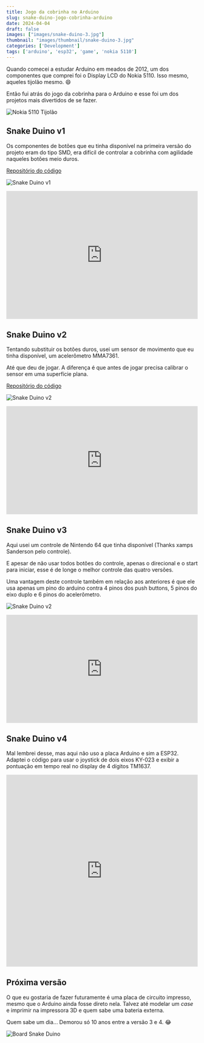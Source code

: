 ```yaml
---
title: Jogo da cobrinha no Arduino
slug: snake-duino-jogo-cobrinha-arduino
date: 2024-04-04
draft: false
images: ["images/snake-duino-3.jpg"]
thumbnail: "images/thumbnail/snake-duino-3.jpg"
categories: ['Development']
tags: ['arduino', 'esp32', 'game', 'nokia 5110']
---
```


Quando comecei a estudar Arduino em meados de 2012, um dos componentes que comprei foi o Display LCD do Nokia 5110.
Isso mesmo, aqueles tijolão mesmo. :smile:

Então fui atrás do jogo da cobrinha para o Arduino e esse foi um dos projetos mais divertidos de se fazer.

<!--more-->

![Nokia 5110 Tijolão](nokia-5110.jpg)

## Snake Duino v1

Os componentes de botões que eu tinha disponível na primeira versão do projeto eram do tipo SMD,
era difícil de controlar a cobrinha com agilidade naqueles botões meio duros.

[Repositório do código](https://github.com/hewerthomn/snake-duino-v1)

![Snake Duino v1](snake-duino-1.jpg)

<div style="padding:66.67% 0 0 0;position:relative;">
  <iframe src="https://player.vimeo.com/video/80229003?badge=0&amp;autopause=0&amp;player_id=0&amp;app_id=58479" frameborder="0" allow="autoplay; fullscreen; picture-in-picture; clipboard-write" style="position:absolute;top:0;left:0;width:100%;height:100%;" title="Snake Duino v1">
  </iframe>
</div>

## Snake Duino v2

Tentando substituir os botões duros, usei um sensor de movimento que eu tinha disponível,
um acelerômetro MMA7361.

Até que deu de jogar. A diferença é que antes de jogar precisa calibrar o sensor em uma superfície plana.

[Repositório do código](https://github.com/hewerthomn/snake-duino-II) 

![Snake Duino v2](snake-duino-2.jpg)

<div style="padding:56.25% 0 0 0;position:relative;">
<iframe src="https://player.vimeo.com/video/80697779?badge=0&amp;autopause=0&amp;player_id=0&amp;app_id=58479" frameborder="0" allow="autoplay; fullscreen; picture-in-picture; clipboard-write" style="position:absolute;top:0;left:0;width:100%;height:100%;" title="Snake Duino II"></iframe>
</div>

## Snake Duino v3

Aqui usei um controle de Nintendo 64 que tinha disponível (Thanks xamps Sanderson pelo controle).

E apesar de não usar todos botões do controle, apenas o direcional e o start para iniciar, 
esse é de longe o melhor controle das quatro versões.

Uma vantagem deste controle também em relação aos anteriores é que ele usa apenas um pino do arduino
contra 4 pinos dos push buttons, 5 pinos do eixo duplo e 6 pinos do acelerômetro.

![Snake Duino v2](snake-duino-3.jpg)

<div style="padding:56.25% 0 0 0;position:relative;">
<iframe src="https://player.vimeo.com/video/80725135?badge=0&amp;autopause=0&amp;player_id=0&amp;app_id=58479" frameborder="0" allow="autoplay; fullscreen; picture-in-picture; clipboard-write" style="position:absolute;top:0;left:0;width:100%;height:100%;" title="Snake Duino III"></iframe>
</div>

## Snake Duino v4

Mal lembrei desse, mas aqui não uso a placa Arduino e sim a ESP32.
Adaptei o código para usar o joystick de dois eixos KY-023 e 
exibir a pontuação em tempo real no display de 4 dígitos TM1637.

<div style="padding:100% 0 0 0;position:relative;"><iframe src="https://player.vimeo.com/video/930832983?badge=0&amp;autopause=0&amp;player_id=0&amp;app_id=58479" frameborder="0" allow="autoplay; fullscreen; picture-in-picture; clipboard-write" style="position:absolute;top:0;left:0;width:100%;height:100%;" title="Snake Duino V4"></iframe></div>


## Próxima versão

O que eu gostaria de fazer futuramente é uma placa de circuito impresso, mesmo que o Arduino ainda fosse direto nela. 
Talvez até modelar um *case* e imprimir na impressora 3D e quem sabe uma bateria externa.

Quem sabe um dia... Demorou só 10 anos entre a versão 3 e 4. :joy:

![Board Snake Duino](board-snake-duino.gif)



<script src="https://player.vimeo.com/api/player.js"></script>

